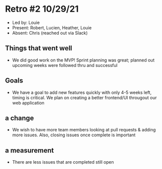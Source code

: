 # Retro #2 10/29/21 

* Led by: Louie
* Present: Robert, Lucien, Heather, Louie 
* Absent: Chris (reached out via Slack)

## Things that went well

* We did good work on the MVP! Sprint planning was great; planned out upcoming weeks were followed thru and successful

## Goals
* We have a goal to add new features quickly with only 4-5 weeks left, timing is critical. We plan on creating a better frontend/UI througout our web application

## a change
* We wish to have more team members looking at pull requests & adding more issues. Also, closing issues once complete is important

## a measurement 
* There are less issues that are completed still open